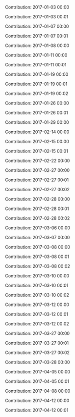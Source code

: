 Contribution: 2017-01-03 00:00

Contribution: 2017-01-03 00:01

Contribution: 2017-01-07 00:00

Contribution: 2017-01-07 00:01

Contribution: 2017-01-08 00:00

Contribution: 2017-01-11 00:00

Contribution: 2017-01-11 00:01

Contribution: 2017-01-19 00:00

Contribution: 2017-01-19 00:01

Contribution: 2017-01-19 00:02

Contribution: 2017-01-26 00:00

Contribution: 2017-01-26 00:01

Contribution: 2017-01-29 00:00

Contribution: 2017-02-14 00:00

Contribution: 2017-02-15 00:00

Contribution: 2017-02-15 00:01

Contribution: 2017-02-22 00:00

Contribution: 2017-02-27 00:00

Contribution: 2017-02-27 00:01

Contribution: 2017-02-27 00:02

Contribution: 2017-02-28 00:00

Contribution: 2017-02-28 00:01

Contribution: 2017-02-28 00:02

Contribution: 2017-03-06 00:00

Contribution: 2017-03-07 00:00

Contribution: 2017-03-08 00:00

Contribution: 2017-03-08 00:01

Contribution: 2017-03-08 00:02

Contribution: 2017-03-10 00:00

Contribution: 2017-03-10 00:01

Contribution: 2017-03-10 00:02

Contribution: 2017-03-12 00:00

Contribution: 2017-03-12 00:01

Contribution: 2017-03-12 00:02

Contribution: 2017-03-27 00:00

Contribution: 2017-03-27 00:01

Contribution: 2017-03-27 00:02

Contribution: 2017-03-28 00:00

Contribution: 2017-04-05 00:00

Contribution: 2017-04-05 00:01

Contribution: 2017-04-08 00:00

Contribution: 2017-04-12 00:00

Contribution: 2017-04-12 00:01

